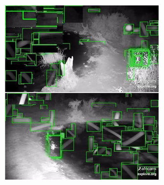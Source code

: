 ![20200628-231530-234535](in/20200628/20200628-231530-234535_0_.jpg)
![20200628-234540-000000](in/20200628/20200628-234540-000000_0_.jpg)
